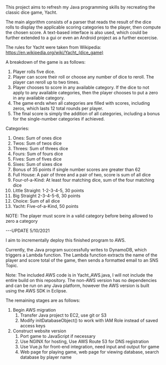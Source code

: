 This project aims to refresh my Java programming skills by recreating the classic dice game, Yacht.

The main algorithm consists of a parser that reads the result of the dice rolls to display the applicable scoring categories to the player, then compute the chosen score. A text-based interface is also used, which could be further extended to a gui or even an Android project as a further excercise.

The rules for Yacht were taken from Wikipedia: https://en.wikipedia.org/wiki/Yacht_(dice_game)

A breakdown of the game is as follows:
1. Player rolls five dice.
2. Player can score their roll or choose any number of dice to reroll. The player can reroll up to two times.
3. Player chooses to score in any available category. If the dice to not apply to any available categories, then the player chooses to put a zero in any available category.
4. The game ends when all categories are filled with scores, including zeros, which lasts 12 total rounds per player.
5. The final score is simply the addition of all categories, including a bonus for the single-number categories if achieved.

Categories:
1. Ones: Sum of ones dice
2. Twos: Sum of twos dice
3. Threes: Sum of threes dice
4. Fours: Sum of fours dice
5. Fives: Sum of fives dice
6. Sixes: Sum of sixes dice
7. Bonus of 35 points if single number scores are greater than 62
8. Full House: A pair of three and a pair of two, score is sum of all dice
9. Four-of-a-Kind: At least four matching dice, sum of the four matching dice
10. Little Straight: 1-2-3-4-5, 30 points
11. Big Straight 2-3-4-5-6, 30 points
12. Choice: Sum of all dice
13. Yacht: Five-of-a-Kind, 50 points

NOTE: The player must score in a valid category before being allowed to zero a category

---UPDATE 5/10/2021

I aim to incrementally deploy this finished program to AWS.

Currently, the Java program successfully writes to DynamoDB, which triggers a Lambda function. The Lambda function extracts the name of the player and score total of the game, then sends a formatted email to an SNS Topic.

Note: The included AWS code is in Yacht_AWS.java, I will not include the entire build on this repository. The non-AWS version has no dependencies and can be run on any Java platform, however the AWS version is built using the AWS SDK in Eclipse.

The remaining stages are as follows:
1. Begin AWS migration
	1. Transfer Java project to EC2, use git or S3
	2. Modify initDatabaseObject() to work with IAM Role instead of saved access keys
2. Construct website version
	1. Port game to JavaScript if necessary
	2. Use NGINX for hosting, Use AWS Route 53 for DNS registration
	3. Use Vue.js for front-end integration, need input and output for game
	4. Web page for playing game, web page for viewing database, search database by player name
